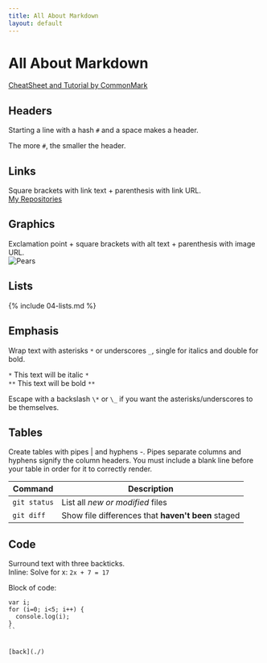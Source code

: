 ```yaml
---
title: All About Markdown
layout: default
---
```


# All About Markdown

[CheatSheet and Tutorial by CommonMark](https://commonmark.org/help/)

## Headers
Starting a line with a hash ```#``` and a space makes a header.

The more ```#```, the smaller the header.

## Links
Square brackets with link text + parenthesis with link URL. <br />
[My Repositories](https://github.com/cathysnider/)

## Graphics
Exclamation point + square brackets with alt text + parenthesis with image URL. <br />
![Pears](https://spot.colorado.edu/~sniderc/images/digitalart/pears.jpg)

## Lists
{% include 04-lists.md %}

## Emphasis
Wrap text with asterisks ```*``` or underscores ```_```, single for italics and double for bold.

```*``` This text will be italic ```*``` <br />
```**``` This text will be bold ```**``` 

Escape with a backslash ```\*``` or ```\_``` if you want the asterisks/underscores to be themselves.

## Tables
Create tables with pipes | and hyphens -. Pipes separate columns and hyphens signify the column headers.  You must include a blank line before your table in order for it to correctly render.<br />

 | Command | Description |
 | --- | --- |
 | `git status` | List all *new or modified* files |
 | `git diff` | Show file differences that **haven't been** staged |

## Code
Surround text with three backticks. <br />
Inline: Solve for x: ```2x + 7 = 17```

Block of code:
```
var i;
for (i=0; i<5; i++) {
  console.log(i);
}
``


[back](./)
